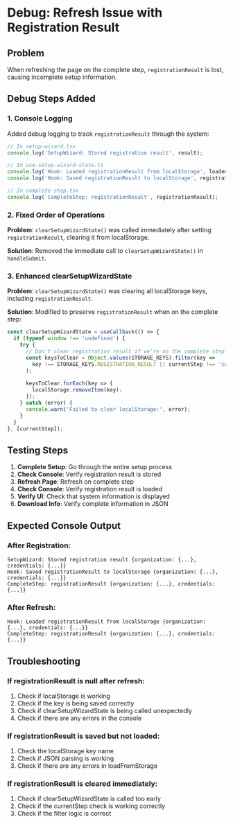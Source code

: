 # Debug: Refresh Issue with Registration Result

## Problem
When refreshing the page on the complete step, `registrationResult` is lost, causing incomplete setup information.

## Debug Steps Added

### 1. Console Logging
Added debug logging to track `registrationResult` through the system:

```typescript
// In setup-wizard.tsx
console.log('SetupWizard: Stored registration result', result);

// In use-setup-wizard-state.ts
console.log('Hook: Loaded registrationResult from localStorage', loaded);
console.log('Hook: Saved registrationResult to localStorage', registrationResult);

// In complete-step.tsx
console.log('CompleteStep: registrationResult', registrationResult);
```

### 2. Fixed Order of Operations
**Problem**: `clearSetupWizardState()` was called immediately after setting `registrationResult`, clearing it from localStorage.

**Solution**: Removed the immediate call to `clearSetupWizardState()` in `handleSubmit`.

### 3. Enhanced clearSetupWizardState
**Problem**: `clearSetupWizardState()` was clearing all localStorage keys, including `registrationResult`.

**Solution**: Modified to preserve `registrationResult` when on the complete step:

```typescript
const clearSetupWizardState = useCallback(() => {
  if (typeof window !== 'undefined') {
    try {
      // Don't clear registration result if we're on the complete step
      const keysToClear = Object.values(STORAGE_KEYS).filter(key => 
        key !== STORAGE_KEYS.REGISTRATION_RESULT || currentStep !== 'complete'
      );
      
      keysToClear.forEach(key => {
        localStorage.removeItem(key);
      });
    } catch (error) {
      console.warn('Failed to clear localStorage:', error);
    }
  }
}, [currentStep]);
```

## Testing Steps

1. **Complete Setup**: Go through the entire setup process
2. **Check Console**: Verify registration result is stored
3. **Refresh Page**: Refresh on complete step
4. **Check Console**: Verify registration result is loaded
5. **Verify UI**: Check that system information is displayed
6. **Download Info**: Verify complete information in JSON

## Expected Console Output

### After Registration:
```
SetupWizard: Stored registration result {organization: {...}, credentials: {...}}
Hook: Saved registrationResult to localStorage {organization: {...}, credentials: {...}}
CompleteStep: registrationResult {organization: {...}, credentials: {...}}
```

### After Refresh:
```
Hook: Loaded registrationResult from localStorage {organization: {...}, credentials: {...}}
CompleteStep: registrationResult {organization: {...}, credentials: {...}}
```

## Troubleshooting

### If registrationResult is null after refresh:
1. Check if localStorage is working
2. Check if the key is being saved correctly
3. Check if clearSetupWizardState is being called unexpectedly
4. Check if there are any errors in the console

### If registrationResult is saved but not loaded:
1. Check the localStorage key name
2. Check if JSON parsing is working
3. Check if there are any errors in loadFromStorage

### If registrationResult is cleared immediately:
1. Check if clearSetupWizardState is called too early
2. Check if the currentStep check is working correctly
3. Check if the filter logic is correct 